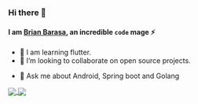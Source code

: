 ### Hi there 👋
#### I am [Brian Barasa](https://briannbig.github.io/), an incredible `code` mage :zap:

<!--
**Brian-big/Brian-big** is a ✨ _special_ ✨ repository because its `README.md` (this file) appears on your GitHub profile.

Here are some ideas to get you started:  -->

<!-- - 🔭 I’m currently working on ...-->
- 🌱 I am learning flutter.
- 👯 I’m looking to collaborate on open source projects.
<!-- - 🤔 I’m looking for help with ... -->
- 💬 Ask me about Android, Spring boot and Golang
<!-- - 📫 How to reach me: ... -->
<!-- - 😄 Pronouns: ... -->
<!-- - ⚡ Fun fact: ... -->
<a href="https://github.com/Brian-big">
  <img align="center" src="https://github-readme-stats.vercel.app/api?username=Brian-big&show_icons=true&bg_color=262B33&text_color=FFFFFF" />
</a>
<a href="https://github.com/Brian-big">
  <img align="center" src="https://github-readme-stats.vercel.app/api/top-langs/?username=Brian-big&show_icons=true&bg_color=262B33&text_color=FFFFFF&layout=compact&hide=less,javascript,css,scss,html,cmake,c++" />
</a>
